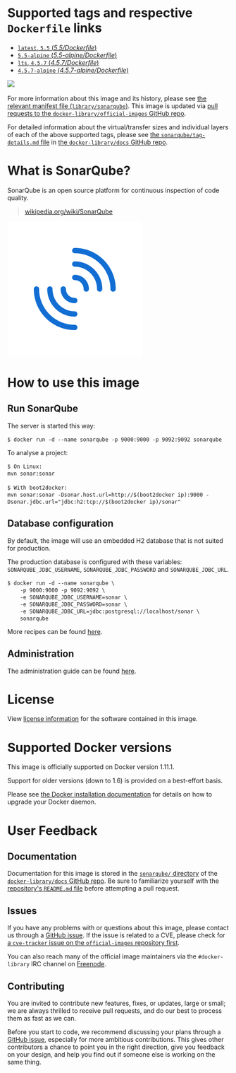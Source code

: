 # Supported tags and respective `Dockerfile` links

-	[`latest`, `5.5` (*5.5/Dockerfile*)](https://github.com/SonarSource/docker-sonarqube/blob/445337a0bbe87afd8ba745ba4bcabf75d3bf002e/5.5/Dockerfile)
-	[`5.5-alpine` (*5.5-alpine/Dockerfile*)](https://github.com/SonarSource/docker-sonarqube/blob/445337a0bbe87afd8ba745ba4bcabf75d3bf002e/5.5-alpine/Dockerfile)
-	[`lts`, `4.5.7` (*4.5.7/Dockerfile*)](https://github.com/SonarSource/docker-sonarqube/blob/445337a0bbe87afd8ba745ba4bcabf75d3bf002e/4.5.7/Dockerfile)
-	[`4.5.7-alpine` (*4.5.7-alpine/Dockerfile*)](https://github.com/SonarSource/docker-sonarqube/blob/445337a0bbe87afd8ba745ba4bcabf75d3bf002e/4.5.7-alpine/Dockerfile)

[![](https://badge.imagelayers.io/sonarqube:latest.svg)](https://imagelayers.io/?images=sonarqube:latest,sonarqube:5.5-alpine,sonarqube:lts,sonarqube:4.5.7-alpine)

For more information about this image and its history, please see [the relevant manifest file (`library/sonarqube`)](https://github.com/docker-library/official-images/blob/master/library/sonarqube). This image is updated via [pull requests to the `docker-library/official-images` GitHub repo](https://github.com/docker-library/official-images/pulls?q=label%3Alibrary%2Fsonarqube).

For detailed information about the virtual/transfer sizes and individual layers of each of the above supported tags, please see [the `sonarqube/tag-details.md` file](https://github.com/docker-library/docs/blob/master/sonarqube/tag-details.md) in [the `docker-library/docs` GitHub repo](https://github.com/docker-library/docs).

# What is SonarQube?

SonarQube is an open source platform for continuous inspection of code quality.

> [wikipedia.org/wiki/SonarQube](http://en.wikipedia.org/wiki/SonarQube)

![logo](https://raw.githubusercontent.com/docker-library/docs/84479f149eb7d748d5dc057665eb96f923e60dc1/sonarqube/logo.png)

# How to use this image

## Run SonarQube

The server is started this way:

```console
$ docker run -d --name sonarqube -p 9000:9000 -p 9092:9092 sonarqube
```

To analyse a project:

```console
$ On Linux:
mvn sonar:sonar

$ With boot2docker:
mvn sonar:sonar -Dsonar.host.url=http://$(boot2docker ip):9000 -Dsonar.jdbc.url="jdbc:h2:tcp://$(boot2docker ip)/sonar"
```

## Database configuration

By default, the image will use an embedded H2 database that is not suited for production.

The production database is configured with these variables: `SONARQUBE_JDBC_USERNAME`, `SONARQUBE_JDBC_PASSWORD` and `SONARQUBE_JDBC_URL`.

```console
$ docker run -d --name sonarqube \
	-p 9000:9000 -p 9092:9092 \
	-e SONARQUBE_JDBC_USERNAME=sonar \
	-e SONARQUBE_JDBC_PASSWORD=sonar \
	-e SONARQUBE_JDBC_URL=jdbc:postgresql://localhost/sonar \
	sonarqube
```

More recipes can be found [here](https://github.com/SonarSource/docker-sonarqube/blob/master/recipes.md).

## Administration

The administration guide can be found [here](http://docs.sonarqube.org/display/SONAR/Administration+Guide).

# License

View [license information](http://www.gnu.org/licenses/lgpl.txt) for the software contained in this image.

# Supported Docker versions

This image is officially supported on Docker version 1.11.1.

Support for older versions (down to 1.6) is provided on a best-effort basis.

Please see [the Docker installation documentation](https://docs.docker.com/installation/) for details on how to upgrade your Docker daemon.

# User Feedback

## Documentation

Documentation for this image is stored in the [`sonarqube/` directory](https://github.com/docker-library/docs/tree/master/sonarqube) of the [`docker-library/docs` GitHub repo](https://github.com/docker-library/docs). Be sure to familiarize yourself with the [repository's `README.md` file](https://github.com/docker-library/docs/blob/master/README.md) before attempting a pull request.

## Issues

If you have any problems with or questions about this image, please contact us through a [GitHub issue](https://github.com/SonarSource/docker-sonarqube/issues). If the issue is related to a CVE, please check for [a `cve-tracker` issue on the `official-images` repository first](https://github.com/docker-library/official-images/issues?q=label%3Acve-tracker).

You can also reach many of the official image maintainers via the `#docker-library` IRC channel on [Freenode](https://freenode.net).

## Contributing

You are invited to contribute new features, fixes, or updates, large or small; we are always thrilled to receive pull requests, and do our best to process them as fast as we can.

Before you start to code, we recommend discussing your plans through a [GitHub issue](https://github.com/SonarSource/docker-sonarqube/issues), especially for more ambitious contributions. This gives other contributors a chance to point you in the right direction, give you feedback on your design, and help you find out if someone else is working on the same thing.
